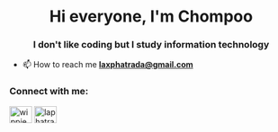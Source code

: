 <h1 align="center">Hi everyone, I'm Chompoo</h1>
<h3 align="center">I don't like coding but I study information technology</h3>

- 📫 How to reach me **laxphatrada@gmail.com**

<h3 align="left">Connect with me:</h3>
<p align="left">
<a href="https://twitter.com/wippieee" target="blank"><img align="center" src="https://raw.githubusercontent.com/rahuldkjain/github-profile-readme-generator/master/src/images/icons/Social/twitter.svg" alt="wippieee" height="30" width="40" /></a>
<a href="https://fb.com/laphatrada chaiyajak" target="blank"><img align="center" src="https://raw.githubusercontent.com/rahuldkjain/github-profile-readme-generator/master/src/images/icons/Social/facebook.svg" alt="laphatrada chaiyajak" height="30" width="40" /></a>
</p>



